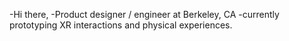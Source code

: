 -Hi there, 
-Product designer / engineer at Berkeley, CA
-currently prototyping XR interactions and physical experiences.




